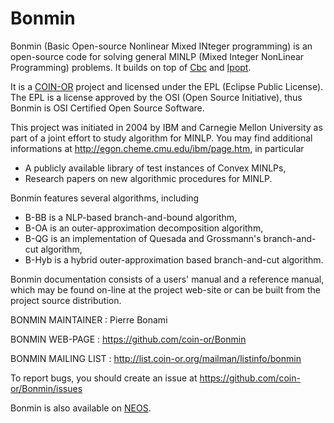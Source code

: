 Bonmin
======

Bonmin (Basic Open-source Nonlinear Mixed INteger programming) is an
open-source code for solving general MINLP (Mixed Integer NonLinear
Programming) problems.
It builds on top of [Cbc](https://github.com/coin-or/Cbc)
and [Ipopt](https://github.com/coin-or/Ipopt).

It is a [COIN-OR](www.coin-or.org) project and licensed under the
EPL (Eclipse Public License). The EPL is a license approved by the OSI (Open Source
Initiative), thus Bonmin is OSI Certified Open Source Software.

This project was initiated in 2004 by IBM and Carnegie Mellon University
as part of a joint effort to study algorithm for MINLP.
You may find additional informations at http://egon.cheme.cmu.edu/ibm/page.htm,
in particular
 - A publicly available library of test instances of Convex MINLPs,
 - Research papers on new algorithmic procedures for MINLP.

Bonmin features several algorithms, including
 - B-BB is a NLP-based branch-and-bound algorithm,
 - B-OA is an outer-approximation decomposition algorithm,
 - B-QG is an implementation of  Quesada and Grossmann's branch-and-cut algorithm,
 - B-Hyb is a hybrid outer-approximation based branch-and-cut algorithm.

Bonmin documentation consists of a users' manual and a reference manual,
which may be found on-line at the project web-site or can be built
from the project source distribution.


BONMIN MAINTAINER : Pierre Bonami

BONMIN WEB-PAGE : https://github.com/coin-or/Bonmin

BONMIN MAILING LIST : http://list.coin-or.org/mailman/listinfo/bonmin

To report bugs, you should create an issue at
https://github.com/coin-or/Bonmin/issues

Bonmin is also available on [NEOS](https://neos-server.org).
